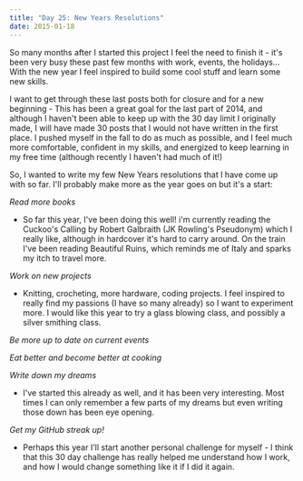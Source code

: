 ```yaml
---
title: "Day 25: New Years Resolutions"
date: 2015-01-18
---
```


So many months after I started this project I feel the need to finish it - it's been very busy these past few months with work, events, the holidays… With the new year I feel inspired to build some cool stuff and learn some new skills.

I want to get through these last posts both for closure and for a new beginning - This has been a great goal for the last part of 2014, and although I haven't been able to keep up with the 30 day limit I originally made, I will have made 30 posts that I would not have written in the first place. I pushed myself in the fall to do as much as possible, and I feel  much more comfortable, confident in my skills, and energized to keep learning in my free time (although recently I haven't had much of it!)

So, I wanted to write my few New Years resolutions that I have come up with so far. I'll probably make more as the year goes on but it's a start:

*Read more books*

- So far this year, I've been doing this well! i'm currently reading the Cuckoo's Calling by Robert Galbraith (JK Rowling's Pseudonym) which I really like, although in hardcover it's hard to carry around. On the train I've been reading Beautiful Ruins, which reminds me of Italy and sparks my itch to travel more.

*Work on new projects*

- Knitting, crocheting, more hardware, coding projects. I feel inspired to really find my passions (I have so many already) so I want to experiment more. I would like this year to try a glass blowing class, and possibly a silver smithing class.

*Be more up to date on current events*

*Eat better and become better at cooking*

*Write down my dreams*

- I've started this already as well, and it has been very interesting. Most times I can only remember a few parts of my dreams but even writing those down has been eye opening.

*Get my GitHub streak up!*	

- Perhaps this year I'll start another personal challenge for myself - I think that this 30 day challenge has really helped me understand how I work, and how I would change something like it if I did it again.
